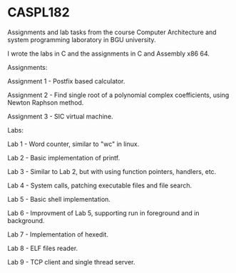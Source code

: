 # CASPL182
Assignments and lab tasks from the course Computer Architecture and system programming laboratory in BGU university.

I wrote the labs in C and the assignments in C and Assembly x86 64.

Assignments:

Assignment 1 - Postfix based calculator.

Assignment 2 - Find single root of a polynomial complex coefficients, using Newton Raphson method. 

Assignment 3 - SIC virtual machine.

Labs:

Lab 1 - Word counter, similar to "wc" in linux.

Lab 2 - Basic implementation of printf.

Lab 3 - Similar to Lab 2, but with using function pointers, handlers, etc.

Lab 4 - System calls, patching executable files and file search.

Lab 5 - Basic shell implementation.

Lab 6 - Improvment of Lab 5, supporting run in foreground and in background.

Lab 7 - Implementation of hexedit.

Lab 8 - ELF files reader.

Lab 9 - TCP client and single thread server.
